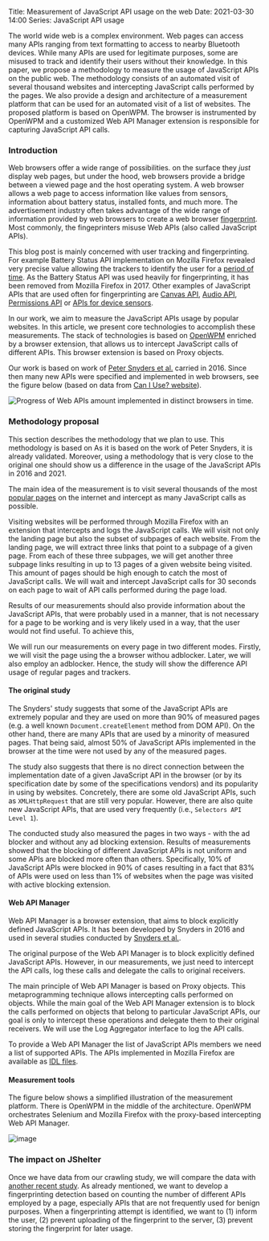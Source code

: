 Title: Measurement of JavaScript API usage on the web
Date: 2021-03-30 14:00
Series: JavaScript API usage

The world wide web is a complex environment. Web pages can access many APIs ranging from text formatting to access to nearby Bluetooth devices. While many APIs are used for legitimate purposes, some are misused to track and identify their users without their knowledge. In this paper, we propose a methodology to measure the usage of JavaScript APIs on the public web. The methodology consists of an automated visit of several thousand websites and intercepting JavaScript calls performed by the pages. We also provide a design and architecture of a measurement platform that can be used for an automated visit of a list of websites. The proposed platform is based on OpenWPM. The browser is instrumented by OpenWPM and a customized Web API Manager extension is responsible for capturing JavaScript API calls.

### Introduction

Web browsers offer a wide range of possibilities. on the surface
they _just_ display web pages, but under the hood, web
browsers provide a bridge between a viewed page and the host
operating system. A web browser allows a web page to access information
like values from sensors, information about battery status, installed
fonts, and much more. The advertisement industry often takes advantage of
the wide range of information provided by web browsers to create a web browser
[fingerprint](https://amiunique.org/links). Most commonly, the fingeprinters misuse Web APIs (also
called JavaScript APIs).

This blog post is mainly concerned
with user tracking and fingerprinting.
For example Battery Status API implementation on Mozilla Firefox
revealed very precise value allowing the trackers to identify the user
for a [period of time](https://petsymposium.org/2017/papers/hotpets/batterystatus-not-included.pdf).
As the Battery Status API was used heavily for fingerprinting, it
has been removed from Mozilla Firefox in 2017. Other examples of
JavaScript APIs that are used often for fingerprinting are [Canvas API](http://cseweb.ucsd.edu/~hovav/papers/ms12.html), [Audio API](https://senglehardt.com/papers/princeton_phd_dissertation_englehardt.pdf),
[Permissions API](https://arxiv.org/abs/2008.04480) or [APIs for device sensors](https://dl.acm.org/doi/10.1145/3243734.3243860).

In our work, we aim to measure the JavaScript APIs usage by popular
websites. In this article, we present core technologies to accomplish
these measurements. The stack of technologies is based on [OpenWPM](https://github.com/mozilla/OpenWPM)
enriched by a browser extension, that allows us to intercept JavaScript
calls of different APIs. This browser extension is based on Proxy
objects.

Our work is based on work of [Peter Snyders et al.](https://www3.cs.uic.edu/pub/Bits/PeterSnyder/Browser_Feature_Usage_on_the_Modern_Web.pdf)
carried in 2016. Since then many new
APIs were specified and implemented in web browsers, see the figure below
(based on data from [Can I Use? website](https://caniuse.com/)).

![Progress of Web APIs amount implemented in distinct browsers in time.]({attach}/images/crawling-apis.png)

### Methodology proposal

This section describes the methodology that we plan to use.
This methodology is based on
As it is based on the work of Peter Snyders, it is already validated.
Moreover, using a methodology that is very close to the
original one should show us a difference in the usage of the JavaScript
APIs in 2016 and 2021.

The main idea of the measurement is to visit several thousands of the
most [popular pages](https://tranco-list.eu/#aboutus) on the internet and intercept as many JavaScript calls
as possible.

Visiting websites will be performed through Mozilla Firefox with
an extension that intercepts and logs the JavaScript calls.
We will visit not
only the landing page but also the subset of subpages of each website.
From the landing page, we will extract three links that point to
a subpage of a given page. From each of these three subpages, we will
get another three subpage links resulting in up to 13 pages of a given
website being visited. This amount of pages should be high enough to
catch the most of JavaScript calls.
We will wait and intercept JavaScript
calls for 30 seconds on each page to wait of API calls performed during the page load.

Results of our measurements should also provide information about the
JavaScript APIs, that were probably used in a manner, that is not
necessary for a page to be working and is very likely used in a way,
that the user would not find useful. To achieve this,

We will run our
measurements on every page in two different modes. Firstly, we will
visit the page using the a browser withou adblocker. Later, we will also employ an adblocker.
Hence, the study will show the difference API usage of regular pages and trackers.

#### The original study

The Snyders' study suggests that some of the JavaScript APIs are
extremely popular and they are used on more than 90% of measured pages
(e.g. a well known `Document.createElement` method from DOM API). On the
other hand, there are many APIs that are used by a minority of measured
pages. That being said, almost 50% of JavaScript APIs implemented in the
browser at the time were not used by any of the measured pages.

The study also suggests that there is no direct connection between the
implementation date of a given JavaScript API in the browser (or by its
specification date by some of the specifications vendors) and its
popularity in using by websites. Concretely, there are some old
JavaScript APIs, such as `XMLHttpRequest` that are still very popular.
However, there are also quite new
JavaScript APIs, that are used very frequently (i.e., `Selectors API
Level 1`).

The conducted study also measured the pages in two ways - with the ad
blocker and without any ad blocking extension. Results of measurements
showed that the blocking of different JavaScript APIs is not uniform and
some APIs are blocked more often than others. Specifically, 10% of
JavaScript APIs were blocked in 90% of cases resulting in a fact that
83% of APIs were used on less than 1% of websites when the page was
visited with active blocking extension.

#### Web API Manager

Web API Manager is a browser extension, that aims to block explicitly
defined JavaScript APIs. It has been developed by Snyders in 2016 and
used in several studies conducted by [Snyders et al.](https://www.peteresnyder.com/https://www.peteresnyder.com/).

The original purpose of the Web API Manager is to block explicitly
defined JavaScript APIs. However, in our measurements, we just need to
intercept the API calls, log these calls and delegate the calls to
original receivers.

The main principle of Web API Manager is based on Proxy objects. This
metaprogramming technique allows intercepting calls performed on
objects. While the main goal of the Web API Manager extension is to
block the calls performed on objects that belong to particular
JavaScript APIs, our goal is only to intercept these operations and
delegate them to their original receivers. We will use the Log Aggregator interface to log the API
calls.

To provide a Web API Manager the list of JavaScript APIs members we need
a list of supported APIs. The APIs implemented in Mozilla Firefox are available as [IDL files](https://searchfox.org/mozilla-central/source/dom/webidl).

#### Measurement tools

The figure below shows a simplified
illustration of the measurement platform. There is OpenWPM in the middle of the
architecture. OpenWPM orchestrates
Selenium and Mozilla Firefox with the proxy-based intercepting Web API Manager.

![image]({attach}/images/crawling-architecture.png)

### The impact on JShelter

Once we have data from our crawling study, we will compare the data with [another recent study](https://github.com/uiowa-irl/FP-Inspector/blob/master/Data/potential_fingerprinting_APIs.md). As already mentioned, we want to develop a fingerprinting detection based on  counting the number of different
APIs employed by a page, especially APIs that are not frequently used for benign purposes. When
a fingerprinting attempt is identified, we want to (1) inform the user, (2) prevent uploading of the
fingerprint to the server, (3) prevent storing the fingerprint for later usage.
